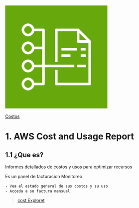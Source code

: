 ![Amazon SNS](../00_assets/costos/costAndUsageReport-logo.png)

[Costos](../11-Costos/)

# 1. AWS Cost and Usage Report

## 1.1 ¿Que es?

Informes detallados de costos y usos para optimizar recursos

Es un panel de facturacion Monitoreo

    - Vea el estado general de sus costos y su uso
    - Acceda a su factura mensual

>[cost Exploret](./costExplorer.md)